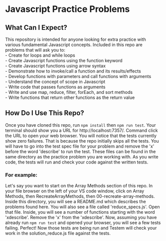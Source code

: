 # Javascript Practice Problems

## What Can I Expect?

This repository is intended for anyone looking for extra practice with various
fundamental Javascript concepts. Included in this repo are problems that will ask 
you to:  
    - Create for loops and while loops  
    - Create Javascript functions using the function keyword  
    - Create Javascript functions using arrow syntax  
    - Demonstrate how to invoke/call a function and its results/effects  
    - Develop functions with parameters and call functions with arguments  
    - Understand the concept of scope in Javascript  
    - Write code that passes functions as arguments  
    - Write and use map, reduce, filter, forEach, and sort methods  
    - Write functions that return other functions as the return value  

## How Do I Use This Repo?

Once you have cloned this repo, run `npm install` then `npm run test`. Your terminal should show you a URL for http://localhost:7357/. Command click the URL to open your web browser. You will notice that the tests currently show zero failures. That is because the repo initially skips all the tests. You will have to go into the test spec file for your problem and remove the 'x' before the word 'describe' to run the test. These files can be found in the same directory as the practice problem you are working with. As you write code, the tests will run and check your code against the written tests. 

### For example: 
Let's say you want to start on the Array Methods section of this repo. In your file browser on the left of your VS code window, click on Array Methods, then RecreateArrayMethods, then 00-recreate-array-methods. Inside this directory, you will see a README.md which describes the problems found here. You will also see a file called 'reduce_specs.js'. Open that file. Inside, you will see a number of functions starting with the word 'xdescribe'. Remove the 'x' from the 'xdescribe'. Now, assuming you have already run `npm run test` and opened your browser, you will see a few tests failing. Perfect! Now those tests are being run and Testem will check your work in the solution_reduce.js file against the tests. 


